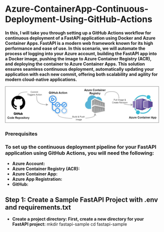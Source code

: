 # Azure-ContainerApp-Continuous-Deployment-Using-GitHub-Actions

**In this, I will take you through setting up a GitHub Actions workflow for continuous deployment of a FastAPI application using Docker and Azure Container Apps. FastAPI is a modern web framework known for its high performance and ease of use. In this scenario, we will automate the process of logging into your Azure account, building the FastAPI app into a Docker image, pushing the image to Azure Container Registry (ACR), and deploying the container to Azure Container Apps. This solution ensures seamless continuous deployment, automatically updating your application with each new commit, offering both scalability and agility for modern cloud-native applications.**

![](/Images/GitHubActions.jpg)

<h3>Prerequisites</h3>
<h3>To set up the continuous deployment pipeline for your FastAPI application using GitHub Actions, you will need the following:</h3>

- **Azure Account:** 
- **Azure Container Registry (ACR):** 
- **Azure Container App:** 
- **Azure App Registration:** 
- **GitHub:**

<h2>Step 1: Create a Sample FastAPI Project with .env and requirements.txt</h2>

- **Create a project directory: First, create a new directory for your FastAPI project:**
      mkdir fastapi-sample
      cd fastapi-sample

